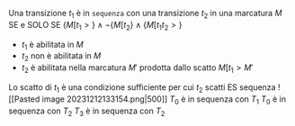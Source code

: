 Una transizione $t_1$ è in `sequenza` con una transizione $t_2$ in una marcatura $M$ SE e SOLO SE
$\{M[t_1 >\} \wedge \neg \{M[t_2\} \wedge \{M[t_1t_2 >\}$
- $t_1$ è abilitata in $M$
- $t_2$ non è abilitata in $M$
- $t_2$ è abilitata nella marcatura $M'$ prodotta dallo scatto $M[t_1 > M'$

Lo scatto di $t_1$ è una condizione sufficiente per cui $t_2$ scatti
ES sequenza
![[Pasted image 20231212133154.png|500]]
$T_0$ è in sequenza con $T_1$
$T_0$ è in sequenza con $T_2$
$T_3$ è in sequenza con $T_2$